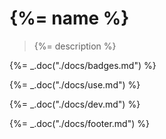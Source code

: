 # {%= name %}

> {%= description %}

{%= _.doc("./docs/badges.md") %}

{%= _.doc("./docs/use.md") %}

{%= _.doc("./docs/dev.md") %}

{%= _.doc("./docs/footer.md") %}
